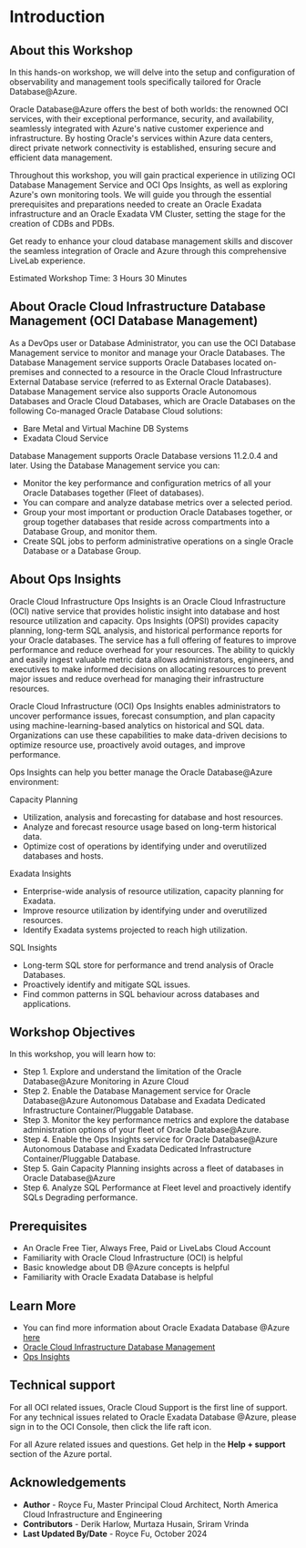 # Introduction

## About this Workshop

In this hands-on workshop, we will delve into the setup and configuration of observability and management tools specifically tailored for Oracle Database@Azure.

Oracle Database@Azure offers the best of both worlds: the renowned OCI services, with their exceptional performance, security, and availability, seamlessly integrated with Azure's native customer experience and infrastructure. By hosting Oracle's services within Azure data centers, direct private network connectivity is established, ensuring secure and efficient data management.

Throughout this workshop, you will gain practical experience in utilizing OCI Database Management Service and OCI Ops Insights, as well as exploring Azure's own monitoring tools. We will guide you through the essential prerequisites and preparations needed to create an Oracle Exadata infrastructure and an Oracle Exadata VM Cluster, setting the stage for the creation of CDBs and PDBs.

Get ready to enhance your cloud database management skills and discover the seamless integration of Oracle and Azure through this comprehensive LiveLab experience.

Estimated Workshop Time: 3 Hours 30 Minutes

## About Oracle Cloud Infrastructure Database Management (OCI Database Management)

As a DevOps user or Database Administrator, you can use the OCI Database Management service to monitor and manage your Oracle Databases. The Database Management service supports Oracle Databases located on-premises and connected to a resource in the Oracle Cloud Infrastructure External Database service (referred to as External Oracle Databases). Database Management service also supports Oracle Autonomous Databases and Oracle Cloud Databases, which are Oracle Databases on the following Co-managed Oracle Database Cloud solutions:
- Bare Metal and Virtual Machine DB Systems
- Exadata Cloud Service

Database Management supports Oracle Database versions 11.2.0.4 and later. Using the Database Management service you can:

- Monitor the key performance and configuration metrics of all your Oracle Databases together (Fleet of databases).
- You can compare and analyze database metrics over a selected period.
- Group your most important or production Oracle Databases together, or group together databases that reside across compartments into a Database Group, and monitor them.
- Create SQL jobs to perform administrative operations on a single Oracle Database or a Database Group.

## About Ops Insights

Oracle Cloud Infrastructure Ops Insights is an Oracle Cloud Infrastructure (OCI) native service that provides holistic insight into database and host resource utilization and capacity.  Ops Insights (OPSI) provides capacity planning, long-term SQL analysis, and historical performance reports for your Oracle databases. The service has a full offering of features to improve performance and reduce overhead for your resources. The ability to quickly and easily ingest valuable metric data allows administrators, engineers, and executives to make informed decisions on allocating resources to prevent major issues and reduce overhead for managing their infrastructure resources.

Oracle Cloud Infrastructure (OCI) Ops Insights enables administrators to uncover performance issues, forecast consumption, and plan capacity using machine-learning-based analytics on historical and SQL data. Organizations can use these capabilities to make data-driven decisions to optimize resource use, proactively avoid outages, and improve performance.

Ops Insights can help you better manage the Oracle Database@Azure environment: 

Capacity Planning

- Utilization, analysis and forecasting for database and host resources.
- Analyze and forecast resource usage based on long-term historical data.
- Optimize cost of operations by identifying under and overutilized databases and hosts.

Exadata Insights

- Enterprise-wide analysis of resource utilization, capacity planning for Exadata.
- Improve resource utilization by identifying under and overutilized resources.
- Identify Exadata systems projected to reach high utilization.

SQL Insights

- Long-term SQL store for performance and trend analysis of Oracle Databases.
- Proactively identify and mitigate SQL issues.
- Find common patterns in SQL behaviour across databases and applications.

## Workshop Objectives

In this workshop, you will learn how to:
- Step 1. Explore and understand the limitation of the Oracle Database@Azure Monitoring in Azure Cloud
- Step 2. Enable the Database Management service for Oracle Database@Azure Autonomous Database and Exadata Dedicated Infrastructure Container/Pluggable Database.
- Step 3. Monitor the key performance metrics and explore the database administration options of your fleet of Oracle Database@Azure.
- Step 4. Enable the Ops Insights service for Oracle Database@Azure Autonomous Database and Exadata Dedicated Infrastructure Container/Pluggable Database.
- Step 5. Gain Capacity Planning insights across a fleet of databases in Oracle Database@Azure
- Step 6. Analyze SQL Performance at Fleet level and proactively identify SQLs Degrading performance.

## Prerequisites

- An Oracle Free Tier, Always Free, Paid or LiveLabs Cloud Account
- Familiarity with Oracle Cloud Infrastructure (OCI) is helpful
- Basic knowledge about DB @Azure concepts is helpful
- Familiarity with Oracle Exadata Database is helpful


## Learn More
- You can find more information about Oracle Exadata Database @Azure [here](https://docs.oracle.com/en-us/iaas/Content/multicloud/oaa.htm)
- [Oracle Cloud Infrastructure Database Management]( https://www.oracle.com/manageability/database-management/)
- [Ops Insights]( https://www.oracle.com/manageability/operations-insights/)


## Technical support

For all OCI related issues, Oracle Cloud Support is the first line of support. For any technical issues related to Oracle Exadata Database @Azure, please sign in to the OCI Console, then click the life raft icon.

For all Azure related issues and questions. Get help in the **Help + support** section of the Azure portal.

## Acknowledgements

- **Author** - Royce Fu, Master Principal Cloud Architect, North America Cloud Infrastructure and Engineering
- **Contributors** -  Derik Harlow, Murtaza Husain, Sriram Vrinda
- **Last Updated By/Date** - Royce Fu, October 2024
